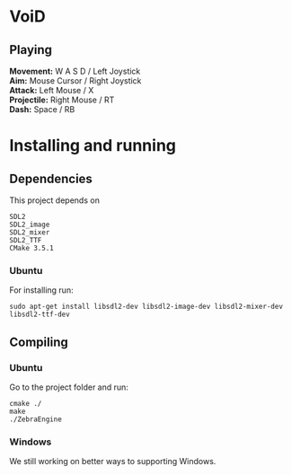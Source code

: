 # VoiD

## Playing
<b>Movement:</b>    W A S D       / Left Joystick <br>
<b>Aim:</b>         Mouse Cursor  / Right Joystick <br>
<b>Attack:</b>      Left Mouse    / X <br>
<b>Projectile:</b>  Right Mouse   / RT <br>
<b>Dash:</b>        Space         / RB <br>

# Installing and running

## Dependencies

<p align="justify">
This project depends on

    SDL2
    SDL2_image
    SDL2_mixer
    SDL2_TTF
    CMake 3.5.1
</p>

### Ubuntu

<p align="justify">
For installing run:

    sudo apt-get install libsdl2-dev libsdl2-image-dev libsdl2-mixer-dev libsdl2-ttf-dev
</p>

## Compiling
### Ubuntu

<p align="justify">
Go to the project folder and run:

    cmake ./
    make
    ./ZebraEngine
</p>

### Windows

<p align="justify">
We still working on better ways to supporting Windows.
</p>
